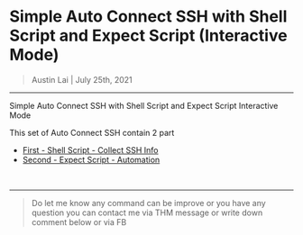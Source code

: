 # Simple Auto Connect SSH with Shell Script and Expect Script (Interactive Mode)


> Austin Lai | July 25th, 2021

---

<!-- Description -->

Simple Auto Connect SSH with Shell Script and Expect Script Interactive Mode

This set of Auto Connect SSH contain 2 part

- [First - Shell Script - Collect SSH Info](https://github.com/austin-lai/Simple-Auto-Connect-SSH-with-Shell-Script-and-Expect-Script-Interactive-Mode/blob/master/ssh-info.sh)
- [Second - Expect Script - Automation](https://github.com/austin-lai/Simple-Auto-Connect-SSH-with-Shell-Script-and-Expect-Script-Interactive-Mode/blob/master/auto-ssh-with-expect.sh)

<!-- /Description -->

<br />



---

> Do let me know any command can be improve or you have any question you can contact me via THM message or write down comment below or via FB
